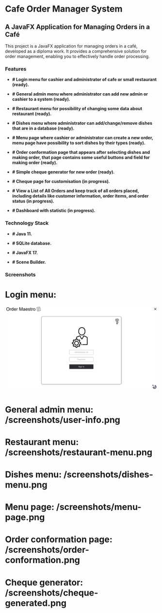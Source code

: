 # Cafe Order Manager System

## A JavaFX Application for Managing Orders in a Café

This project is a JavaFX application for managing orders in a café, developed as a diploma work. It provides a comprehensive solution for order management, enabling you to effectively handle order processing.

### Features

* **# Login menu for cashier and administrator of cafe or small restaurant (ready).**

* **# General admin menu where administrator can add new admin or cashier to a system (ready).**

* **# Restaurant menu for possibility of changing some data about restaurant (ready).**

* **# Dishes menu where administrator can add/change/remove dishes that are in a database (ready).**

* **# Menu page where cashier or administrator can create a new order, menu page have possibility to sort dishes by their types (ready).**

* **# Order conformation page that appears after selecting dishes and making order, that page contains some useful buttons and field for making order (ready).**

* **# Simple cheque generator for new order (ready).**

* **# Cheque page for customisation (in progress).**

* **# View a List of All Orders and keep track of all orders placed, including details like customer information, order items, and order status (in progress).**

* **# Dashboard with statistic (in progress).**

### Technology Stack

* **# Java 11.**

* **# SQLite database.**

* **# JavaFX 17.**

* **# Scene Builder.**

### Screenshots

# Login menu: 
![Login menu](screenshots/login-menu.PNG?raw=true "Optional Title")

# General admin menu: /screenshots/user-info.png

# Restaurant menu: /screenshots/restaurant-menu.png

# Dishes menu: /screenshots/dishes-menu.png

# Menu page: /screenshots/menu-page.png

# Order conformation page: /screenshots/order-conformation.png

# Cheque generator: /screenshots/cheque-generated.png

